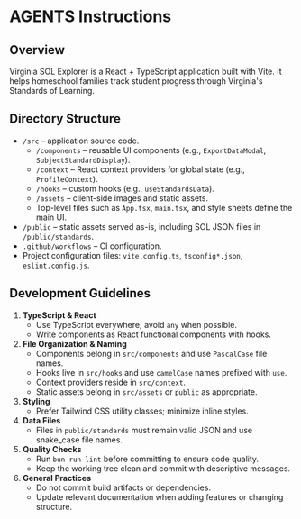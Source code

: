 # AGENTS Instructions

## Overview
Virginia SOL Explorer is a React + TypeScript application built with Vite.  It helps homeschool families track student progress through Virginia's Standards of Learning.

## Directory Structure
- `/src` – application source code.
  - `/components` – reusable UI components (e.g., `ExportDataModal`, `SubjectStandardDisplay`).
  - `/context` – React context providers for global state (e.g., `ProfileContext`).
  - `/hooks` – custom hooks (e.g., `useStandardsData`).
  - `/assets` – client-side images and static assets.
  - Top-level files such as `App.tsx`, `main.tsx`, and style sheets define the main UI.
- `/public` – static assets served as-is, including SOL JSON files in `/public/standards`.
- `.github/workflows` – CI configuration.
- Project configuration files: `vite.config.ts`, `tsconfig*.json`, `eslint.config.js`.

## Development Guidelines
1. **TypeScript & React**
   - Use TypeScript everywhere; avoid `any` when possible.
   - Write components as React functional components with hooks.
2. **File Organization & Naming**
   - Components belong in `src/components` and use `PascalCase` file names.
   - Hooks live in `src/hooks` and use `camelCase` names prefixed with `use`.
   - Context providers reside in `src/context`.
   - Static assets belong in `src/assets` or `public` as appropriate.
3. **Styling**
   - Prefer Tailwind CSS utility classes; minimize inline styles.
4. **Data Files**
   - Files in `public/standards` must remain valid JSON and use snake_case file names.
5. **Quality Checks**
   - Run `bun run lint` before committing to ensure code quality.
   - Keep the working tree clean and commit with descriptive messages.
6. **General Practices**
   - Do not commit build artifacts or dependencies.
   - Update relevant documentation when adding features or changing structure.

